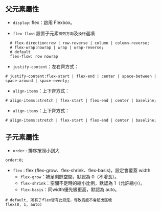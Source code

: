 ## 父元素屬性
- `display`: flex：啟用 Flexbox。

- `flex-flow`: 設置子元素`排列方向`及`換行`選項
```
  # flex-direction:row | row-reverse | column | column-reverse;
  # flex-wrap:nowrap | wrap | wrap-reverse;
  # default
  flex-flow: row nowrap
```

- `justify-content`：左右齊方式：
```
# justify-content:flex-start | flex-end | center | space-between | space-around | space-evenly;
```

- `align-items`：上下齊方式：
```
# align-items:stretch | flex-start | flex-end | center | baseline;
```

- `align-items`：上下齊方式：
```
# align-items:stretch | flex-start | flex-end | center | baseline;
```

## 子元素屬性
- `order` :  排序按照小到大
```
order:0;
```

- `flex` : flex (flex-grow、flex-shrink、flex-basis)，設定會覆蓋 width
  - `flex-grow`：補足剩餘空間，默認為 0（不增長）。
  - `flex-shrink`：空間不足時的縮小比例，默認為 1（允許縮小）。
  - `flex-basis`：同width優先級更高，默認為 auto。

```
# default, 所有子flex皆有此設定，導致寬度不會超出區塊
flex(0, 1, auto)
```

